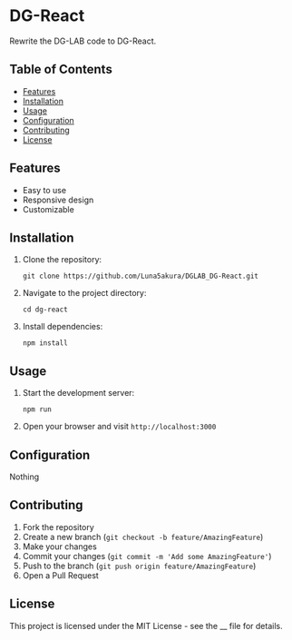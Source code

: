 # DG-React

Rewrite the DG-LAB code to DG-React.

## Table of Contents

- [Features](#features)
- [Installation](#installation)
- [Usage](#usage)
- [Configuration](#configuration)
- [Contributing](#contributing)
- [License](#license)

## Features

- Easy to use
- Responsive design
- Customizable

## Installation

1. Clone the repository:
   ```
   git clone https://github.com/Luna5akura/DGLAB_DG-React.git
   ```
2. Navigate to the project directory:
   ```
   cd dg-react
   ```
3. Install dependencies:
   ```
   npm install
   ```

## Usage

1. Start the development server:
   ```
   npm run
   ```
2. Open your browser and visit `http://localhost:3000`

## Configuration

Nothing

## Contributing

1. Fork the repository
2. Create a new branch (`git checkout -b feature/AmazingFeature`)
3. Make your changes
4. Commit your changes (`git commit -m 'Add some AmazingFeature'`)
5. Push to the branch (`git push origin feature/AmazingFeature`)
6. Open a Pull Request

## License

This project is licensed under the MIT License - see the __ file for details.
```